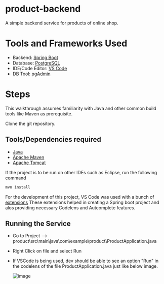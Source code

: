 # product-backend
A simple backend service for products of online shop.

# Tools and Frameworks Used

- Backend: [Spring Boot](https://spring.io/projects/spring-boot)
- Database: [PostgreSQL](https://www.postgresql.org/)
- IDE/Code Editor: [VS Code](https://code.visualstudio.com/)
- DB Tool: [pgAdmin](https://www.pgadmin.org/)


# Steps 

This walkthrough assumes familiarity with Java and other common build tools like Maven as prerequisite.

Clone the git repository.

## Tools/Dependencies required

- [Java](https://www.oracle.com/java/technologies/downloads/)
- [Apache Maven](https://maven.apache.org/)
- [Apache Tomcat](https://tomcat.apache.org/)


If the project is to be run on other IDEs such as Eclipse, run the following command

```sh
mvn install
```

For the development of this project, VS Code was used with a bunch of [extensions](https://github.com/ananddsouza/product-backend/blob/main/extensions.list)
These extensions helped in creating a Spring boot project and alos providing necessary Codelens and Autcomplete features.

## Running the Service

- Go to Project --> product\src\main\java\com\example\product\ProductApplication.java
- Right Click on file and select Run 
- If VSCode is being used, dev should be able to see an option "Run" in the codelens of the file ProductApplication.java just like below image.

  ![image](https://user-images.githubusercontent.com/49438392/149133462-2c35beff-95f3-46f5-9d3b-324435cc0051.png)

